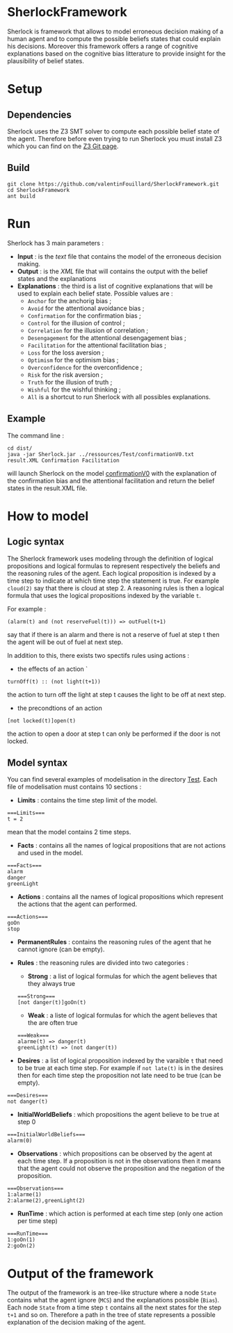 # SherlockFramework

Sherlock is framework that allows to model erroneous decision making of a human agent and to compute the possible beliefs states that could explain his decisions. Moreover this framework offers a range of cognitive explanations based on the  cognitive bias litterature to provide insight for the plausibility of belief states.

# Setup

## Dependencies

Sherlock uses the Z3 SMT solver to compute each possible belief state of the agent. Therefore before even trying to run Sherlock you must install Z3 which you can find on the [Z3 Git page](https://github.com/Z3Prover/z3). 

## Build
```
git clone https://github.com/valentinFouillard/SherlockFramework.git
cd SherlockFramework
ant build
```

# Run 

Sherlock has 3 main parameters :

- **Input** : is the *text* file that contains the model of the erroneous decision making.
- **Output** : is the *XML* file that will contains the output with the belief states and the explanations
- **Explanations** : the third is a list of cognitive explanations that will be used to explain each belief state. Possible values are :
  - `Anchor` for the anchorig bias ;
  - `Avoid` for the attentional avoidance bias ;
  - `Confirmation` for the confirmation bias ;
  - `Control` for the illusion of control ;
  - `Correlation` for the illusion of correlation ;
  - `Desengagement` for the attentional desengagement bias ;
  - `Facilitation` for the attentional facilitation bias ;
  - `Loss` for the loss aversion ;
  - `Optimism` for the optimism bias ;
  - `Overconfidence` for the overconfidence ;
  - `Risk` for the risk aversion ;
  - `Truth` for the illusion of truth ;
  - `Wishful` for the wishful thinking ; 
  - `All` is a shortcut to run Sherlock with all possibles explanations. 

## Example
The command line :

```
cd dist/
java -jar Sherlock.jar ../ressources/Test/confirmationV0.txt result.XML Confirmation Facilitation
```

will launch Sherlock on the model [confirmationV0](ressources/Test/confirmationV0.txt) with the explanation of the confirmation bias and the attentional facilitation and return the belief states in the result.XML file.

# How to model
## Logic syntax
The Sherlock framework uses modeling through  the definition of logical propositions and logical formulas to represent respectively the beliefs and the reasoning rules of the agent. Each logical proposition is indexed by a time step to indicate at which time step the statement is true. For example `cloud(2)` say that there is cloud at step 2. A reasoning rules is then a logical formula that uses the logical propositions indexed by the variable `t`. 

For example :
```
(alarm(t) and (not reserveFuel(t))) => outFuel(t+1)
```
say that if there is an alarm and there is not a reserve of fuel at step t then the agent will be out of fuel at next step.

In addition to this, there exists two spectifs rules using actions :
- the effects of an action `
```
turnOff(t) :: (not light(t+1))
```
the action to turn off the light at step t causes the light to be off at next step.
- the precondtions of an action
```
[not locked(t)]open(t)
```
the action to open a door at step t can only be performed if the door is not locked.

## Model syntax
You can find several examples of modelisation in the directory [Test](ressources/Test/). Each file of modelisation must contains 10 sections :
- **Limits** : contains the time step limit of the model.
```
===Limits===
t = 2
```
mean that the model contains 2 time steps.
- **Facts** : contains all the names of logical propositions that are not actions and used in the model.
```
===Facts===
alarm 
danger 
greenLight
```
- **Actions** : contains all the names of logical propositions which represent the actions that the agent can performed.
```
===Actions===
goOn
stop
```
- **PermanentRules** : contains the reasoning rules of the agent that he cannot ignore (can be empty).

- **Rules** : the reasoning rules are divided into two categories :
  - **Strong** : a list of logical formulas for which the agent believes that they always true
  ```
  ===Strong===
  [not danger(t)]goOn(t)
  ```
  - **Weak** : a liste of logical formulas for which the agent believes that the are often true
  ```
  ===Weak===
  alarme(t) => danger(t)
  greenLight(t) => (not danger(t))
  ```
- **Desires** : a list of logical proposition indexed by the varaible ``t`` that need to be true at each time step. For example if ``not late(t)`` is in the desires then for each time step the proposition not late need to be true (can be empty).
```
===Desires===
not danger(t)
```
- **InitialWorldBeliefs** : which propositions the agent believe to be true at step 0 
```
===InitialWorldBeliefs===
alarm(0)
```
- **Observations** : which propositions can be observed by the agent at each time step. If a proposition is not in the observations then it means that the agent could not observe the proposition and the negation of the proposition.
```
===Observations===
1:alarme(1)
2:alarme(2),greenLight(2)
```
- **RunTime** : which action is performed at each time step (only one action per time step)
```
===RunTime===
1:goOn(1)
2:goOn(2)
```

# Output of the framework

The output of the framework is an tree-like structure where a node ``State`` contains what the agent ignore (``MCS``) and the explanations possible (``Bias``). Each node ``State`` from a time step ``t`` contains all the next states for the step ``t+1`` and so on. Therefore a path in the tree of state represents a possible explanation of the decision making of the agent.  
